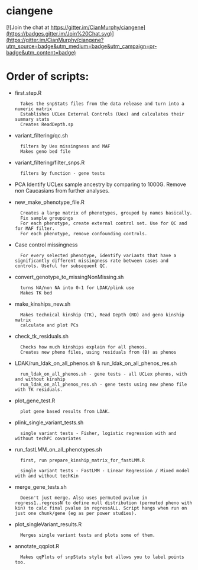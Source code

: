 ciangene
========

[![Join the chat at https://gitter.im/CianMurphy/ciangene](https://badges.gitter.im/Join%20Chat.svg)](https://gitter.im/CianMurphy/ciangene?utm_source=badge&utm_medium=badge&utm_campaign=pr-badge&utm_content=badge)
# Order of scripts: 

* first.step.R

		Takes the snpStats files from the data release and turn into a numeric matrix
		Establishes UCLex External Controls (Uex) and calculates their summary stats
		Creates ReadDepth.sp

* variant_filtering/qc.sh 
		
		filters by Uex missingness and MAF
		Makes geno bed file

* variant_filtering/filter_snps.R

		filters by function - gene tests

* PCA 
		Identify UCLex sample ancestry by comparing to 1000G. Remove non Caucasians from further analyses. 

* new_make_phenotype_file.R

		Creates a large matrix of phenotypes, grouped by names basically.
		Fix sample groupings
		For each phenotype, create external control set. Use for QC and for MAF filter. 
		For each phenotype, remove confounding controls. 

* Case control missingness

		For every selected phenotype, identify variants that have a significantly different missingness rate between cases and controls. Useful for subsequent QC. 

* convert_genotype_to_missingNonMissing.sh

		turns NA/non NA into 0-1 for LDAK/plink use
		Makes TK bed 

* make_kinships_new.sh

		Makes technical kinship (TK), Read Depth (RD) and geno kinship matrix
		calculate and plot PCs

* check_tk_residuals.sh
		
		Checks how much kinships explain for all phenos. 
		Creates new pheno files, using residuals from (B) as phenos

* LDAK/run_ldak_on_all_phenos.sh & run_ldak_on_all_phenos_res.sh

		run_ldak_on_all_phenos.sh - gene tests - all UCLex phenos, with and without kinship
		run_ldak_on_all_phenos_res.sh - gene tests using new pheno file with TK residuals. 		

* plot_gene_test.R
		
		plot gene based results from LDAK. 
	
* plink_single_variant_tests.sh

		single variant tests - Fisher, logistic regression with and without techPC covariates 

* run_fastLMM_on_all_phenotypes.sh 
	
		first, run prepare_kinship_matrix_for_fastLMM.R

		single variant tests - FastLMM - Linear Regression / Mixed model with and without techKin


* merge_gene_tests.sh
	
		Doesn't just merge. Also uses permuted pvalue in regress1..regressN to define null distribution (permuted pheno with kin) to calc final pvalue in regressALL. Script hangs when run on just one chunk/gene (eg as per power studies). 

* plot_singleVariant_results.R

		Merges single variant tests and plots some of them. 

* annotate_qqplot.R 

		Makes qqPlots of snpStats style but allows you to label points too. 
